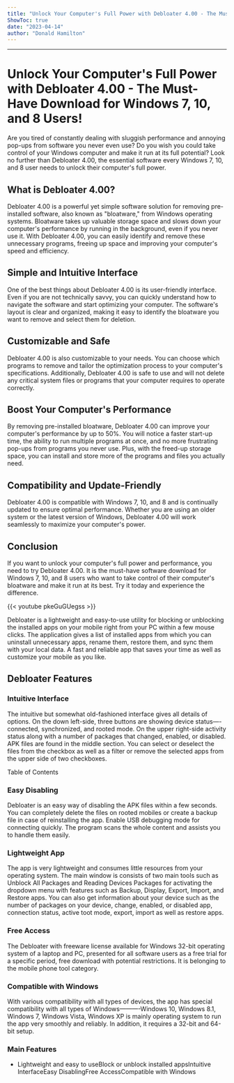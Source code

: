 ```yaml
---
title: "Unlock Your Computer's Full Power with Debloater 4.00 - The Must-Have Download for Windows 7, 10, and 8 Users!"
ShowToc: true 
date: "2023-04-14"
author: "Donald Hamilton"
---
```

*****
# Unlock Your Computer's Full Power with Debloater 4.00 - The Must-Have Download for Windows 7, 10, and 8 Users!

Are you tired of constantly dealing with sluggish performance and annoying pop-ups from software you never even use? Do you wish you could take control of your Windows computer and make it run at its full potential? Look no further than Debloater 4.00, the essential software every Windows 7, 10, and 8 user needs to unlock their computer's full power.

## What is Debloater 4.00?

Debloater 4.00 is a powerful yet simple software solution for removing pre-installed software, also known as "bloatware," from Windows operating systems. Bloatware takes up valuable storage space and slows down your computer's performance by running in the background, even if you never use it. With Debloater 4.00, you can easily identify and remove these unnecessary programs, freeing up space and improving your computer's speed and efficiency.

## Simple and Intuitive Interface

One of the best things about Debloater 4.00 is its user-friendly interface. Even if you are not technically savvy, you can quickly understand how to navigate the software and start optimizing your computer. The software's layout is clear and organized, making it easy to identify the bloatware you want to remove and select them for deletion.

## Customizable and Safe

Debloater 4.00 is also customizable to your needs. You can choose which programs to remove and tailor the optimization process to your computer's specifications. Additionally, Debloater 4.00 is safe to use and will not delete any critical system files or programs that your computer requires to operate correctly.

## Boost Your Computer's Performance

By removing pre-installed bloatware, Debloater 4.00 can improve your computer's performance by up to 50%. You will notice a faster start-up time, the ability to run multiple programs at once, and no more frustrating pop-ups from programs you never use. Plus, with the freed-up storage space, you can install and store more of the programs and files you actually need.

## Compatibility and Update-Friendly

Debloater 4.00 is compatible with Windows 7, 10, and 8 and is continually updated to ensure optimal performance. Whether you are using an older system or the latest version of Windows, Debloater 4.00 will work seamlessly to maximize your computer's power.

## Conclusion

If you want to unlock your computer's full power and performance, you need to try Debloater 4.00. It is the must-have software download for Windows 7, 10, and 8 users who want to take control of their computer's bloatware and make it run at its best. Try it today and experience the difference.

{{< youtube pkeGuGUegss >}} 



Debloater is a lightweight and easy-to-use utility for blocking or unblocking the installed apps on your mobile right from your PC within a few mouse clicks. The application gives a list of installed apps from which you can uninstall unnecessary apps, rename them, restore them, and sync them with your local data. A fast and reliable app that saves your time as well as customize your mobile as you like. 
 
## Debloater Features
 
### Intuitive Interface
 
The intuitive but somewhat old-fashioned interface gives all details of options. On the down left-side, three buttons are showing device status—-connected, synchronized, and rooted mode. On the upper right-side activity status along with a number of packages that changed, enabled, or disabled. APK files are found in the middle section. You can select or deselect the files from the checkbox as well as a filter or remove the selected apps from the upper side of two checkboxes. 
 
Table of Contents
 
### Easy Disabling
 
Debloater is an easy way of disabling the APK files within a few seconds. You can completely delete the files on rooted mobiles or create a backup file in case of reinstalling the app. Enable USB debugging mode for connecting quickly. The program scans the whole content and assists you to handle them easily. 
 
### Lightweight App
 
The app is very lightweight and consumes little resources from your operating system. The main window is consists of two main tools such as Unblock All Packages and Reading Devices Packages for activating the dropdown menu with features such as Backup, Display, Export, Import, and Restore apps. You can also get information about your device such as the number of packages on your device, change, enabled, or disabled app, connection status, active toot mode, export, import as well as restore apps. 
 
### Free Access
 
The Debloater with freeware license available for Windows 32-bit operating system of a laptop and PC, presented for all software users as a free trial for a specific period, free download with potential restrictions. It is belonging to the mobile phone tool category. 
 
### Compatible with Windows
 
With various compatibility with all types of devices, the app has special compatibility with all types of Windows———-Windows 10, Windows 8.1, Windows 7, Windows Vista, Windows XP is mainly operating system to run the app very smoothly and reliably. In addition, it requires a 32-bit and 64-bit setup.
 
### Main Features
 
- Lightweight and easy to useBlock or unblock installed appsIntuitive InterfaceEasy DisablingFree AccessCompatible with Windows




